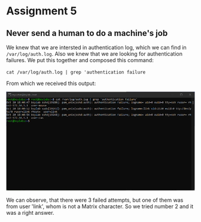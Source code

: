 # Assignment 5

## Never send a human to do a machine's job
We knew that we are intersted in authentication log, which we can find in `/var/log/auth.log`. Also we knew that we are looking for authentication failures. We put this together and composed this command:

`cat /var/log/auth.log | grep 'authentication failure`

From which we received this output:

![alt](img/ass5_2.png)

We can observe, that there were 3 failed attempts, but one of them was from user 'link', whom is not a Matrix character. So we tried number 2 and it was a right answer.